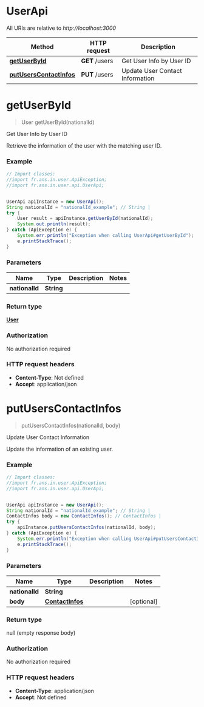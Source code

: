 # UserApi

All URIs are relative to *http://localhost:3000*

Method | HTTP request | Description
------------- | ------------- | -------------
[**getUserById**](UserApi.md#getUserById) | **GET** /users | Get User Info by User ID
[**putUsersContactInfos**](UserApi.md#putUsersContactInfos) | **PUT** /users | Update User Contact Information

<a name="getUserById"></a>
# **getUserById**
> User getUserById(nationalId)

Get User Info by User ID

Retrieve the information of the user with the matching user ID.

### Example
```java
// Import classes:
//import fr.ans.in.user.ApiException;
//import fr.ans.in.user.api.UserApi;


UserApi apiInstance = new UserApi();
String nationalId = "nationalId_example"; // String | 
try {
    User result = apiInstance.getUserById(nationalId);
    System.out.println(result);
} catch (ApiException e) {
    System.err.println("Exception when calling UserApi#getUserById");
    e.printStackTrace();
}
```

### Parameters

Name | Type | Description  | Notes
------------- | ------------- | ------------- | -------------
 **nationalId** | **String**|  |

### Return type

[**User**](User.md)

### Authorization

No authorization required

### HTTP request headers

 - **Content-Type**: Not defined
 - **Accept**: application/json

<a name="putUsersContactInfos"></a>
# **putUsersContactInfos**
> putUsersContactInfos(nationalId, body)

Update User Contact Information

Update the information of an existing user.

### Example
```java
// Import classes:
//import fr.ans.in.user.ApiException;
//import fr.ans.in.user.api.UserApi;


UserApi apiInstance = new UserApi();
String nationalId = "nationalId_example"; // String | 
ContactInfos body = new ContactInfos(); // ContactInfos | 
try {
    apiInstance.putUsersContactInfos(nationalId, body);
} catch (ApiException e) {
    System.err.println("Exception when calling UserApi#putUsersContactInfos");
    e.printStackTrace();
}
```

### Parameters

Name | Type | Description  | Notes
------------- | ------------- | ------------- | -------------
 **nationalId** | **String**|  |
 **body** | [**ContactInfos**](ContactInfos.md)|  | [optional]

### Return type

null (empty response body)

### Authorization

No authorization required

### HTTP request headers

 - **Content-Type**: application/json
 - **Accept**: Not defined

